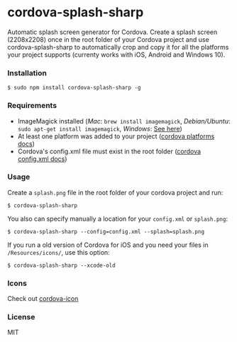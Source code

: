 # cordova-splash-sharp

Automatic splash screen generator for Cordova. Create a splash screen (2208x2208) once in the root folder of your Cordova project and use cordova-splash-sharp to automatically crop and copy it for all the platforms your project supports (currenty works with iOS, Android and Windows 10).

### Installation

    $ sudo npm install cordova-splash-sharp -g

### Requirements

- ImageMagick installed (*Mac*: `brew install imagemagick`, *Debian/Ubuntu*: `sudo apt-get install imagemagick`, *Windows*: [See here](http://www.imagemagick.org/script/binary-releases.php#windows))
- At least one platform was added to your project ([cordova platforms docs](http://cordova.apache.org/docs/en/edge/guide_platforms_index.md.html#Platform%20Guides))
- Cordova's config.xml file must exist in the root folder ([cordova config.xml docs](http://cordova.apache.org/docs/en/edge/config_ref_index.md.html#The%20config.xml%20File))

### Usage

Create a `splash.png` file in the root folder of your cordova project and run:

    $ cordova-splash-sharp

You also can specify manually a location for your `config.xml` or `splash.png`:

    $ cordova-splash-sharp --config=config.xml --splash=splash.png

If you run a old version of Cordova for iOS and you need your files in `/Resources/icons/`, use this option:

    $ cordova-splash-sharp --xcode-old

### Icons

Check out [cordova-icon](https://github.com/AlexDisler/cordova-icon)

### License

MIT
